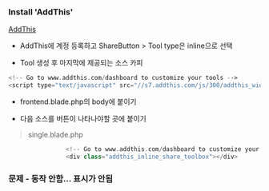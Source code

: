 
### Install 'AddThis'  

[AddThis](https://www.addthis.com/)  

- AddThis에 계정 등록하고 ShareButton > Tool type은 inline으로 선택  

- Tool 생성 후 마지막에 제공되는 소스 카피  
```php
<!-- Go to www.addthis.com/dashboard to customize your tools -->
<script type="text/javascript" src="//s7.addthis.com/js/300/addthis_widget.js#pubid=ra-5be8f2ec0eb16d0b"></script>
```
- frontend.blade.php의 body에 붙이기  

- 다음 소스를 버튼이 나타나야할 곳에 붙이기
> single.blade.php
```php
                <!-- Go to www.addthis.com/dashboard to customize your tools -->
                <div class="addthis_inline_share_toolbox"></div>
```

### 문제 - 동작 안함... 표시가 안됨 



